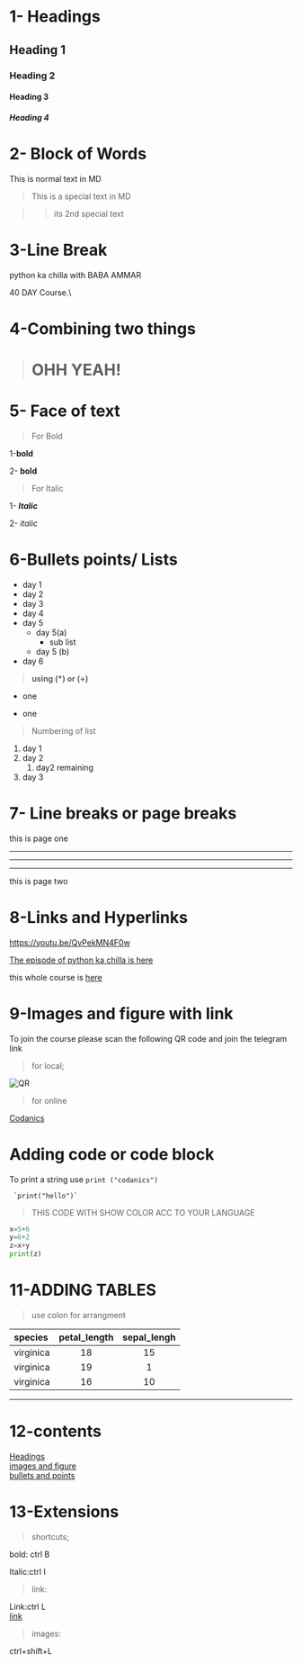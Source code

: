 # 1- Headings

##  Heading 1
### Heading 2
#### Heading 3
##### Heading 4 

# 2- Block of Words
This is normal text in MD
>This is a special text in MD

>> its 2nd special text

# 3-Line Break

python ka chilla with BABA AMMAR

40 DAY Course.\

# 4-Combining two things

># OHH YEAH!

# 5-  Face of text

>For Bold

1-**bold**

2- __bold__
>For Italic

1- ***Italic***

2- _italic_

# 6-Bullets points/ Lists


- day 1
- day 2
- day 3
- day 4
- day 5
    - day 5(a)
        - sub list
    - day 5 (b)
- day 6
> __using  (*) or (+)__
* one
+ one


> Numbering of list

1. day 1
2. day 2
    1. day2 remaining     
3. day 3

# 7- Line breaks or page breaks

this is page one 
*** 
___
---


this is page two     

# 8-Links and Hyperlinks

<https://youtu.be/QvPekMN4F0w>


[The episode of python ka chilla is here](https://youtu.be/QvPekMN4F0w)                   

[codanic]: https://youtu.be/QvPekMN4F0w

this whole course is [here][codanic]

# 9-Images and figure with link

To join the course please scan the following QR code and join the telegram link
>for local;

![QR](qr.png)

>for online

[Codanics](https://www.google.com/search?q=codanic&rlz=1C1GCEA_enRO972RO972&source=lnms&tbm=isch&sa=X&ved=2ahUKEwj1kLivq-T1AhUJLBoKHVHmAUoQ_AUoAnoECAEQBA&biw=1366&bih=695&dpr=1#imgrc=GRjVtCcWAILqOM)

# Adding code or code block

 To print a string use `print ("codanics")`


```
 `print("hello")`
```
>THIS CODE WITH SHOW COLOR ACC TO YOUR LANGUAGE


```Python
x=5+6
y=6+2
z=x+y
print(z)
```

# 11-ADDING TABLES
>use colon for arrangment

| species | petal_length | sepal_lengh|
| :------- | :------------: |:----------: |
|virginica| 18| 15| 
|virginica| 19| 1|
|virginica| 16| 10|
---

# 12-contents
[Headings](#1--headings)\
[images and figure](#9-images-and-figure-with-link)\
[bullets and points](#6-bullets-points-lists)

# 13-Extensions

>shortcuts;

bold: ctrl B

Italic:ctrl I

>link:

Link:ctrl L\
[link](https://youtu.be/QvPekMN4F0w)


> images:

  ctrl+shift+L

